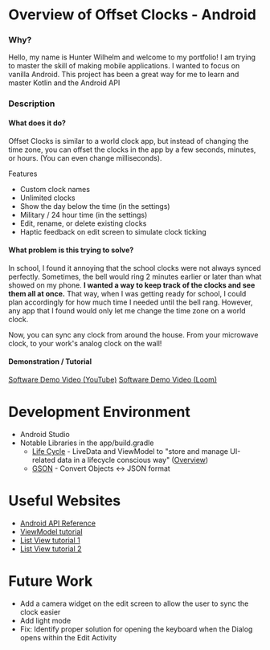 # Overview of Offset Clocks - Android

### Why?

Hello, my name is Hunter Wilhelm and welcome to my portfolio! I am trying to master the skill of making mobile applications. I wanted to focus on vanilla Android. This project has been a great way for me to learn and master Kotlin and the Android API

### Description

#### What does it do?
Offset Clocks is similar to a world clock app, but instead of changing the time zone, you can offset the clocks in the app by a few seconds, minutes, or hours. (You can even change milliseconds).

Features
* Custom clock names
* Unlimited clocks
* Show the day below the time (in the settings)
* Military / 24 hour time (in the settings)
* Edit, rename, or delete existing clocks
* Haptic feedback on edit screen to simulate clock ticking

#### What problem is this trying to solve? 
In school, I found it annoying that the school clocks were not always synced perfectly. Sometimes, the bell would ring 2 minutes earlier or later than what showed on my phone. **I wanted a way to keep track of the clocks and see them all at once.** That way, when I was getting ready for school, I could plan accordingly for how much time I needed until the bell rang. However, any app that I found would only let me change the time zone on a world clock.

Now, you can sync any clock from around the house. From your microwave clock, to your work's analog clock on the wall!

#### Demonstration / Tutorial

[Software Demo Video (YouTube)](https://youtu.be/m54dOq_PAHY)
[Software Demo Video (Loom)](https://www.loom.com/share/33c51169d49d469fb5e72efa1b291f25)

# Development Environment

* Android Studio
* Notable Libraries in the app/build.gradle
	* [Life Cycle](https://developer.android.com/jetpack/androidx/releases/lifecycle) - LiveData and ViewModel to "store and manage UI-related data in a lifecycle conscious way" ([Overview](https://developer.android.com/topic/libraries/architecture/viewmodel))
	* [GSON](https://github.com/google/gson/blob/master/UserGuide.md) - Convert Objects <-> JSON format 

# Useful Websites

* [Android API Reference](https://developer.android.com/reference)
* [ViewModel tutorial](https://blog.mindorks.com/implementing-dialog-fragment-in-android)
* [List View tutorial 1](https://www.youtube.com/watch?v=EwwdQt3_fFU)
* [List View tutorial 2](https://www.youtube.com/watch?v=P2I8PGLZEVc)

# Future Work

* Add a camera widget on the edit screen to allow the user to sync the clock easier
* Add light mode
* Fix: Identify proper solution for opening the keyboard when the Dialog opens within the Edit Activity